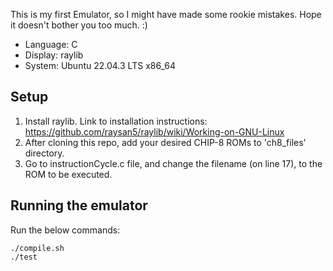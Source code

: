 This is my first Emulator, so I might have made some rookie mistakes. Hope it doesn't bother you too much. :)

- Language: C
- Display: raylib
- System: Ubuntu 22.04.3 LTS x86_64

## Setup
1. Install raylib. Link to installation instructions: https://github.com/raysan5/raylib/wiki/Working-on-GNU-Linux 
2. After cloning this repo, add your desired CHIP-8 ROMs to 'ch8_files' directory.
3. Go to instructionCycle.c file, and change the filename (on line 17), to the ROM to be executed.

## Running the emulator
Run the below commands:  
```
./compile.sh  
./test
```

